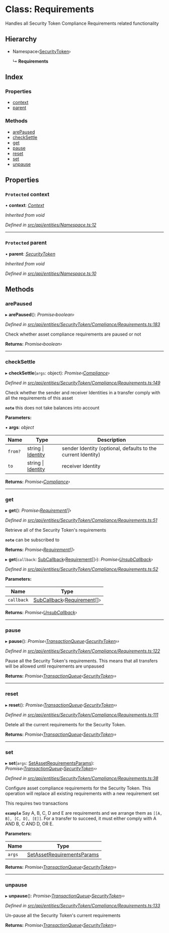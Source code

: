 # Class: Requirements

Handles all Security Token Compliance Requirements related functionality

## Hierarchy

* Namespace‹[SecurityToken](securitytoken.md)›

  ↳ **Requirements**

## Index

### Properties

* [context](requirements.md#protected-context)
* [parent](requirements.md#protected-parent)

### Methods

* [arePaused](requirements.md#arepaused)
* [checkSettle](requirements.md#checksettle)
* [get](requirements.md#get)
* [pause](requirements.md#pause)
* [reset](requirements.md#reset)
* [set](requirements.md#set)
* [unpause](requirements.md#unpause)

## Properties

### `Protected` context

• **context**: *[Context](context.md)*

*Inherited from void*

*Defined in [src/api/entities/Namespace.ts:12](https://github.com/PolymathNetwork/polymesh-sdk/blob/5b409784/src/api/entities/Namespace.ts#L12)*

___

### `Protected` parent

• **parent**: *[SecurityToken](securitytoken.md)*

*Inherited from void*

*Defined in [src/api/entities/Namespace.ts:10](https://github.com/PolymathNetwork/polymesh-sdk/blob/5b409784/src/api/entities/Namespace.ts#L10)*

## Methods

###  arePaused

▸ **arePaused**(): *Promise‹boolean›*

*Defined in [src/api/entities/SecurityToken/Compliance/Requirements.ts:183](https://github.com/PolymathNetwork/polymesh-sdk/blob/5b409784/src/api/entities/SecurityToken/Compliance/Requirements.ts#L183)*

Check whether asset compliance requirements are paused or not

**Returns:** *Promise‹boolean›*

___

###  checkSettle

▸ **checkSettle**(`args`: object): *Promise‹[Compliance](compliance.md)›*

*Defined in [src/api/entities/SecurityToken/Compliance/Requirements.ts:149](https://github.com/PolymathNetwork/polymesh-sdk/blob/5b409784/src/api/entities/SecurityToken/Compliance/Requirements.ts#L149)*

Check whether the sender and receiver Identities in a transfer comply with all the requirements of this asset

**`note`** this does not take balances into account

**Parameters:**

▪ **args**: *object*

Name | Type | Description |
------ | ------ | ------ |
`from?` | string &#124; [Identity](identity.md) | sender Identity (optional, defaults to the current Identity) |
`to` | string &#124; [Identity](identity.md) | receiver Identity  |

**Returns:** *Promise‹[Compliance](compliance.md)›*

___

###  get

▸ **get**(): *Promise‹[Requirement](../interfaces/requirement.md)[]›*

*Defined in [src/api/entities/SecurityToken/Compliance/Requirements.ts:51](https://github.com/PolymathNetwork/polymesh-sdk/blob/5b409784/src/api/entities/SecurityToken/Compliance/Requirements.ts#L51)*

Retrieve all of the Security Token's requirements

**`note`** can be subscribed to

**Returns:** *Promise‹[Requirement](../interfaces/requirement.md)[]›*

▸ **get**(`callback`: [SubCallback](../globals.md#subcallback)‹[Requirement](../interfaces/requirement.md)[]›): *Promise‹[UnsubCallback](../globals.md#unsubcallback)›*

*Defined in [src/api/entities/SecurityToken/Compliance/Requirements.ts:52](https://github.com/PolymathNetwork/polymesh-sdk/blob/5b409784/src/api/entities/SecurityToken/Compliance/Requirements.ts#L52)*

**Parameters:**

Name | Type |
------ | ------ |
`callback` | [SubCallback](../globals.md#subcallback)‹[Requirement](../interfaces/requirement.md)[]› |

**Returns:** *Promise‹[UnsubCallback](../globals.md#unsubcallback)›*

___

###  pause

▸ **pause**(): *Promise‹[TransactionQueue](transactionqueue.md)‹[SecurityToken](securitytoken.md)››*

*Defined in [src/api/entities/SecurityToken/Compliance/Requirements.ts:122](https://github.com/PolymathNetwork/polymesh-sdk/blob/5b409784/src/api/entities/SecurityToken/Compliance/Requirements.ts#L122)*

Pause all the Security Token's requirements. This means that all transfers will be allowed until requirements are unpaused

**Returns:** *Promise‹[TransactionQueue](transactionqueue.md)‹[SecurityToken](securitytoken.md)››*

___

###  reset

▸ **reset**(): *Promise‹[TransactionQueue](transactionqueue.md)‹[SecurityToken](securitytoken.md)››*

*Defined in [src/api/entities/SecurityToken/Compliance/Requirements.ts:111](https://github.com/PolymathNetwork/polymesh-sdk/blob/5b409784/src/api/entities/SecurityToken/Compliance/Requirements.ts#L111)*

Detele all the current requirements for the Security Token.

**Returns:** *Promise‹[TransactionQueue](transactionqueue.md)‹[SecurityToken](securitytoken.md)››*

___

###  set

▸ **set**(`args`: [SetAssetRequirementsParams](../interfaces/setassetrequirementsparams.md)): *Promise‹[TransactionQueue](transactionqueue.md)‹[SecurityToken](securitytoken.md)››*

*Defined in [src/api/entities/SecurityToken/Compliance/Requirements.ts:38](https://github.com/PolymathNetwork/polymesh-sdk/blob/5b409784/src/api/entities/SecurityToken/Compliance/Requirements.ts#L38)*

Configure asset compliance requirements for the Security Token. This operation will replace all existing requirements with a new requirement set

This requires two transactions

**`example`** Say A, B, C, D and E are requirements and we arrange them as `[[A, B], [C, D], [E]]`.
For a transfer to succeed, it must either comply with A AND B, C AND D, OR E.

**Parameters:**

Name | Type |
------ | ------ |
`args` | [SetAssetRequirementsParams](../interfaces/setassetrequirementsparams.md) |

**Returns:** *Promise‹[TransactionQueue](transactionqueue.md)‹[SecurityToken](securitytoken.md)››*

___

###  unpause

▸ **unpause**(): *Promise‹[TransactionQueue](transactionqueue.md)‹[SecurityToken](securitytoken.md)››*

*Defined in [src/api/entities/SecurityToken/Compliance/Requirements.ts:133](https://github.com/PolymathNetwork/polymesh-sdk/blob/5b409784/src/api/entities/SecurityToken/Compliance/Requirements.ts#L133)*

Un-pause all the Security Token's current requirements

**Returns:** *Promise‹[TransactionQueue](transactionqueue.md)‹[SecurityToken](securitytoken.md)››*
